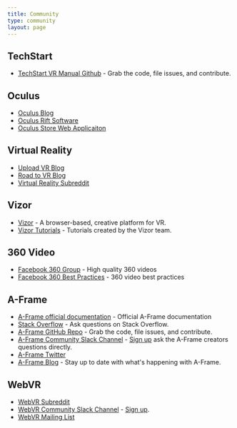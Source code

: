 ```yaml
---
title: Community
type: community
layout: page
---
```


## TechStart

* [TechStart VR Manual Github](https://github.com/techstart/TechStart-Site) - Grab the code, file issues, and contribute.

## Oculus 

* [Oculus Blog](https://www.oculus.com/blog)
* [Oculus Rift Software](https://www3.oculus.com/en-us/setup/)
* [Oculus Store Web Applicaiton](https://www.oculus.com/experiences/rift/)

## Virtual Reality

* [Upload VR Blog](http://uploadvr.com/)
* [Road to VR Blog](http://www.roadtovr.com/)
* [Virtual Reality Subreddit](https://www.reddit.com/r/virtualreality/)

## Vizor
* [Vizor](http://vizor.io/) - A browser-based, creative platform for VR.
* [Vizor Tutorials](http://blog.vizor.io/tag/tutorials/) - Tutorials created by the Vizor team.

## 360 Video

* [Facebook 360 Group](https://www.facebook.com/groups/facebook360community/) - High quality 360 videos
* [Facebook 360 Best Practices](https://www.facebook.com/facebookmedia/best-practices/facebook360) - 360 video best practices

## A-Frame

* [A-Frame official documentation](https://aframe.io/docs/0.3.0/introduction/) - Official A-Frame documentation
* [Stack Overflow](https://stackoverflow.com/questions/tagged/aframe) - Ask questions on Stack Overflow.
* [A-Frame GitHub Repo](https://github.com/aframevr/aframe) - Grab the code, file issues, and contribute.
* [A-Frame Community Slack Channel](https://aframevr-slack.herokuapp.com/) - [Sign up](https://aframevr-slack.herokuapp.com/) ask the A-Frame creators questions directly.
* [A-Frame Twitter](https://twitter.com/aframevr) 
* [A-Frame Blog](https://aframe.io/blog/) - Stay up to date with what's happening with A-Frame.


## WebVR

* [WebVR Subreddit](https://www.reddit.com/r/webvr) 
* [WebVR Community Slack Channel](https://webvr-slack.herokuapp.com/) - [Sign up](https://webvr-slack.herokuapp.com/).
* [WebVR Mailing List](https://mail.mozilla.org/listinfo/web-vr-discuss)